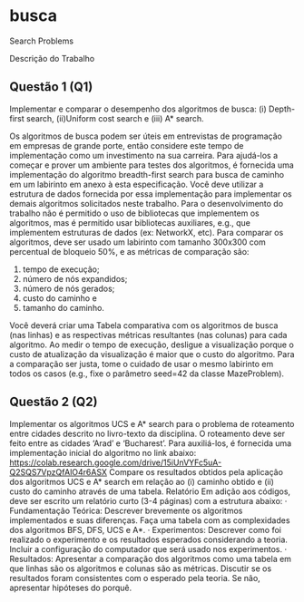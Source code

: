 # busca
Search Problems

Descrição do Trabalho

## Questão 1 (Q1) 

Implementar e comparar o desempenho dos algoritmos de busca:
(i) Depth-first search, 
(ii)Uniform cost search e 
(iii) A* search. 

Os algoritmos de busca podem ser úteis em entrevistas de
programação em empresas de grande porte, então considere este tempo de implementação
como um investimento na sua carreira. Para ajudá-los a começar e prover um ambiente para
testes dos algoritmos, é fornecida uma implementação do algoritmo breadth-first search para
busca de caminho em um labirinto em anexo à esta especificação. Você deve utilizar a estrutura
de dados fornecida por essa implementação para implementar os demais algoritmos solicitados
neste trabalho.
Para o desenvolvimento do trabalho não é permitido o uso de bibliotecas que implementem os
algoritmos, mas é permitido usar bibliotecas auxiliares, e.g., que implementem estruturas de
dados (ex: NetworkX, etc).
Para comparar os algoritmos, deve ser usado um labirinto com tamanho 300x300 com percentual
de bloqueio 50%, e as métricas de comparação são:
1. tempo de execução;
2. número de nós expandidos;
3. número de nós gerados;
4. custo do caminho e
5. tamanho do caminho.
   
Você deverá criar uma Tabela comparativa com os algoritmos de busca (nas linhas) e as
respectivas métricas resultantes (nas colunas) para cada algoritmo.
Ao medir o tempo de execução, desligue a visualização porque o custo de atualização da
visualização é maior que o custo do algoritmo. Para a comparação ser justa, tome o cuidado de
usar o mesmo labirinto em todos os casos (e.g., fixe o parâmetro seed=42 da classe MazeProblem).

## Questão 2 (Q2) 

Implementar os algoritmos UCS e A* search para o problema de roteamento entre cidades
descrito no livro-texto da disciplina. O roteamento deve ser feito entre as cidades ‘Arad’ e
‘Bucharest’. Para auxiliá-los, é fornecida uma implementação inicial do algoritmo no link abaixo:
https://colab.research.google.com/drive/15iUnVYFc5uA-Q2SQS7VpzQfAlO4r6ASX
Compare os resultados obtidos pela aplicação dos algoritmos UCS e A* search em relação ao (i)
caminho obtido e (ii) custo do caminho através de uma tabela.
Relatório
Em adição aos códigos, deve ser escrito um relatório curto (3-4 páginas) com a estrutura abaixo:
· Fundamentação Teórica: Descrever brevemente os algoritmos implementados e suas
diferenças. Faça uma tabela com as complexidades dos algoritmos BFS, DFS, UCS e A*.
· Experimentos: Descrever como foi realizado o experimento e os resultados esperados
considerando a teoria. Incluir a configuração do computador que será usado nos
experimentos.
· Resultados: Apresentar a comparação dos algoritmos como uma tabela em que linhas são
os algoritmos e colunas são as métricas. Discutir se os resultados foram consistentes com
o esperado pela teoria. Se não, apresentar hipóteses do porquê.
